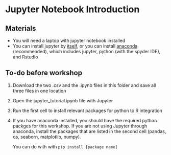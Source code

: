 # Jupyter Notebook Introduction

## Materials
* You will need a laptop with jupyter notebook installed
* You can install jupyter by [itself](https://jupyter.org/install), or you can install [anaconda](https://www.anaconda.com/distribution/) (recommended), which includes jupyter, python (with the spyder IDE), and Rstudio

## To-do before workshop
1. Download the two .csv and the .ipynb files in this folder and save all three files in one location
2. Open the jupyter_tutorial.ipynb file with Jupyter
3. Run the first cell to install relevant packages for python to R integration
4. If you have anaconda installed, you should have the required python packges for this workshop. If you are not using Jupyter through anaconda, install the packages that are listed in the second cell (pandas, os, seaborn, matplotlib, numpy).

    You can do with with `pip install [package name]`



